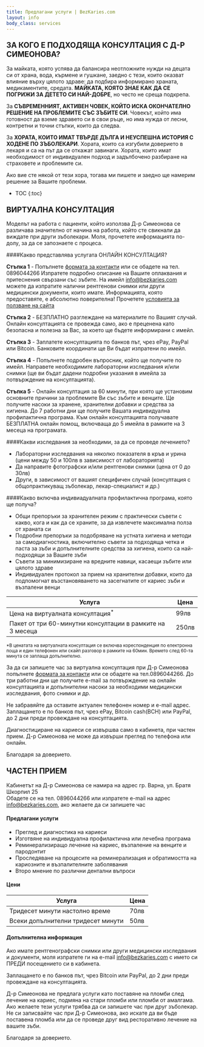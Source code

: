 ```yaml
---
title: Предлагани услуги | BezKaries.com
layout: info
body_class: services
---
```


### <span style="font-size: larger;"> ЗА КОГО Е ПОДХОДЯЩА КОНСУЛТАЦИЯ С Д-Р СИМЕОНОВА? </span><br />

За майката, която успява да балансира неотложните нужди на децата си от храна, вода, кърмене и гушкане, заедно с тези, които оказват влияние върху цялото здраве: да подбира информирано храната, медикаментите, средата. **МАЙКАТА, КОЯТО ЗНАЕ КАК ДА СЕ ПОГРИЖИ ЗА ДЕТЕТО СИ НАЙ-ДОБРЕ**, но често не среща подкрепа.

За **СЪВРЕМЕННИЯТ, АКТИВЕН ЧОВЕК, КОЙТО ИСКА ОКОНЧАТЕЛНО РЕШЕНИЕ НА ПРОБЛЕМИТЕ СЪС ЗЪБИТЕ СИ**. Човекът, който има готовност да вземе здравето си в свои ръце, но има нужда от лесни, контретни и точни стъпки, които да следва.

За **ХОРАТА, КОИТО ИМАТ ТВЪРДЕ ДЪЛГА И НЕУСПЕШНА ИСТОРИЯ С ХОДЕНЕ ПО ЗЪБОЛЕКАРИ**. Хората, които са изгубили доверието в лекаря и са на път да се откажат завинаги. Хората, които имат необходимост от индивидуален подход и задълбочено разбиране на страховете и проблемите си.


Ако вие сте някой от тези хора, тогава ми пишете и заедно ще намерим решение за Вашите проблеми. <br />


* TOC
{:toc}

### <span style="font-size: larger;">ВИРТУАЛНА КОНСУЛТАЦИЯ </span><br />

Моделът на работа с пациенти, който използва Д-р Симеонова се различава значително от начина на работа, който сте свикнали да виждате при други зъболекари. Моля, прочетете информацията по-долу, за да се запознаете с процеса.

####Какво представлява услугата ОНЛАЙН КОНСУЛТАЦИЯ?

**Стъпка 1** - Попълнете [формата за контакти](http://www.bezkaries.com/contact/) или се обадете на тел. 0896044266 Изпратете подробно описание на Вашите оплаквания и притеснения свързани със зъбите. На имейл info@bezkaries.com можете да изпратите налични рентгенови снимки или други медицински документи, които имате.
Информацията, която предоставяте, е абсолютно поверителна! Прочетете [условията за ползване на сайта](/terms/)

**Стъпка 2** - БЕЗПЛАТНО разглеждане на материалите по Вашият случай. Онлайн консултацията се провежда само, ако е преценена като безопасна и полезна за Вас, за което ще бъдете информирани с имейл. 

**Стъпка 3** - Заплатете консултацията по банков път, чрез ePay, PayPal или Bitcoin. Банковите координати ще Ви бъдат изпратени по имейл. 

**Стъпка 4** - Попълнете подробен въпросник, който ще получите по имейл. Направете необходимите лабораторни изследвания и/или снимки (ще ви бъдат дадени подробни указания в имейла за потвърждение на консултацията).

**Стъпка 5** - Онлайн консултация за 60 минути, при която ще установим основните причини за проблемите Ви със зъбите и венците. Ще получите насоки за хранене, хранителни добавки и средства за хигиена. До 7 работни дни ще получите Вашата индивидуална профилактична програма. Към онлайн консултацията получавате БЕЗПЛАТНА онлайн помощ, включваща до 5 имейла в рамките на 3 месеца на програмата.


####Какви изследвания за необходими, за да се проведе лечението?

- Лабораторни изследвания на няколко показателя в кръв и урина (цени между 50 и 100лв в зависимост от лабораторията)
- Да направите фотографски и/или рентгенови снимки (цена от 0 до 30лв)
- Други, в зависимост от вашият специфичен случай (консултация с общопрактикуващ зъболекар, лекар-специалист и др.)

####Какво включва индивиадуалната профилактична програма, която ще получа? 

- Общи препоръки за хранителен режим с практически съвети с какво, кога и как да се храните, за да извлечете максимална полза от храната си 
- Подробни препоръки за подобряване на устната хигиена и методи за самодиагностика, включително съвети за подходяща четка и паста за зъби и допълнителните средства за хигиена, които са най-подходящи за Вашите зъби 
- Съвети за минимизиране на вредните навици, касаещи зъбите или цялото здраве
- Индивидуален протокол за прием на хранителни добавки, които да подпомогнат възстановяването на засегнатите от кариес зъби и възпалени венци


Услугa | Цена
-----------|-----------|
Цена на виртуалната консултация<sup>*</sup> | 99лв
Пакет от три 60-минутни консултации в рамките на 3 месеца | 250лв

<span style="font-size: smaller;">*В ценатата на виртуалната консултация се включва кореспонденция по електронна поща и един телефонен или скайп разговор в рамките на 60мин. Времето след 60-та минута се заплаща допълнително.</span><br />


За да си запишете час за виртуална консултация при Д-р Симеонова попълнете [формата за контакти][contact] или се обадете на тел.0896044266. До три работни дни ще получите e-mail за потвърждение на онлайн консултацията и допълнителни насоки за необходими медицински изследвания, фото снимки и др. <br />

Не забравяйте да оставите актуален телефонен номер и e-mail адрес.
Заплащането е по банков път, чрез ePay, Bitcoin cash(BCH) или PayPal, до 2 дни преди провеждане на консултацията. <br />

Диагностициране на кариеси се извършва само в кабинета, при частен прием. Д-р Симеонова не може да извърши преглед по телефона или онлайн. <br />

Благодаря за доверието.


### <span style="font-size: larger;">ЧАСТЕН ПРИЕМ </span><br />

Кабинетът на Д-р Симеонова се намира на адрес гр. Варна, ул. Братя Шкорпил 25<br />
Обадете се на тел. 0896044266 или изпратете e-mail на адрес [info@bezkaries.com][email], ако желаете да си запишете час

#### Предлагани услуги

- Преглед и диагностика на кариеси
- Изготвяне на индивидуална профилактична или лечебна програма
- Реминерализиращо лечение на кариес, възпаление на венците и пародонтит
- Проследяване на процесите на реминерализация и обратимостта на кариозните и възпалителните заболявания
- Второ мнение по различни дентални въпроси


#### Цени

Услуга | Цена
-----------|-----------|
Тридесет минути настолно време | 70лв
Всеки допълнителни тридесет минути | 50лв


#### Допълнителна информация

Ако имате рентгенографски снимки или други медицински изследвания и документи, моля изпратете ги на e-mail [info@bezkaries.com][email] с името си ПРЕДИ посещението си в кабинета.

Заплащането е по банков път, чрез Bitcoin или PayPal, до 2 дни преди провеждане на консултацията. <br />

Д-р Симеонова не предлага услуги като поставяне на пломби след лечение на кариес, подмяна на стари пломби или пломби от амалгама. Ако желаете тези услуги трябва да си запишете час при друг зъболекар. 
Не си записвайте час при Д-р Симеонова, ако искате да ви бъде поставена пломба или да се проведе друг вид ресторативно лечение на вашите зъби.

Благодаря за доверието.


[email]: mailto:info@bezkaries.com
[contact]: /contact/

